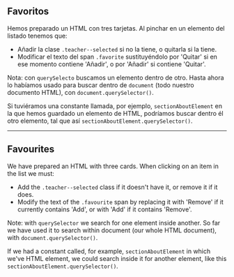 ## Favoritos

Hemos preparado un HTML con tres tarjetas. Al pinchar en un elemento del listado tenemos que:

- Añadir la clase `.teacher--selected` si no la tiene, o quitarla si la tiene.
- Modificar el texto del span `.favorite` sustituyéndolo por 'Quitar' si en ese momento contiene 'Añadir', o por 'Añadir' si contiene 'Quitar'.

Nota: con `querySelecto` buscamos un elemento dentro de otro. Hasta ahora lo habíamos usado para buscar dentro de `document` (todo nuestro documento HTML), con `document.querySelector()`.

Si tuviéramos una constante llamada, por ejemplo, `sectionAboutElement` en la que hemos guardado un elemento de HTML, podríamos buscar dentro él otro elemento, tal que así `sectionAboutElement.querySelector()`.

---

## Favourites

We have prepared an HTML with three cards. When clicking on an item in the list we must:

- Add the `.teacher--selected` class if it doesn't have it, or remove it if it does.
- Modify the text of the `.favourite` span by replacing it with 'Remove' if it currently contains 'Add', or with 'Add' if it contains 'Remove'.

Note: with `querySelector` we search for one element inside another. So far we have used it to search within document (our whole HTML document), with
`document.querySelector()`.

If we had a constant called, for example, `sectionAboutElement` in which we've
HTML element, we could search inside it for another element, like this
`sectionAboutElement.querySelector()`.
